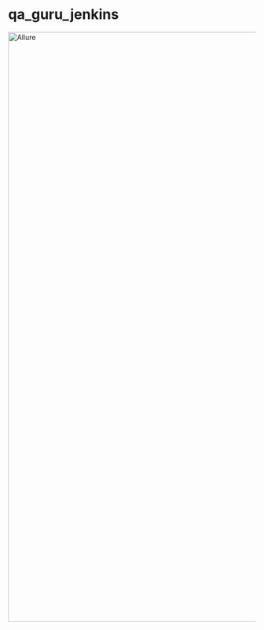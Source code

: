 # qa_guru_jenkins
<div style="display: flex; justify-content: center; gap: 20px;">
  <img src="https://drive.google.com/file/d/1AQcIMpWZ-AIgM5yATw2Q_kOE2PZLG1qr/view?usp=drive_link" alt="Allure" width="1200">
  
</div>
